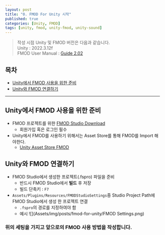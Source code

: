 ```yaml
---
layout: post
title: "0. FMOD For Unity 시작"
published: true
categories: [Unity, FMOD]
tags: [unity, fmod, unity-fmod, unity-sound]
---
```


> 작성 시점 Unity 및 FMOD 버전은 다음과 같습니다. <br>
> Unity : 2022.3.12f <br>
> FMOD User Manual : [Guide 2.02](https://www.fmod.com/docs/2.02/unity/user-guide.html) <br>

## 목차

- [Unity에서 FMOD 사용을 위한 준비](#unity에서-fmod-사용을-위한-준비)
- [Unity와 FMOD 연결하기](#unity와-fmod-연결하기)

<hr>

## Unity에서 FMOD 사용을 위한 준비

- FMOD 프로젝트를 위한 [FMOD Studio Download](https://www.fmod.com/download)
  - 회원가입 혹은 로그인 필수
- Unity에서 FMOD를 사용하기 위해서는 Asset Store를 통해 FMOD를 Import 해야한다.
  - [Unity Asset Store FMOD](https://assetstore.unity.com/packages/tools/audio/fmod-for-unity-161631)

## Unity와 FMOD 연결하기

- FMOD Studio에서 생성한 프로젝트(.fspro) 파일을 준비
  - 반드시 FMOD Studio에서 **빌드** 후 저장
  - 빌드 단축키 : `F7`
- `Assets/Plugins/Resources/FMODStudioSettings`중 Studio Project Path에 FMOD Studio에서 생성 한 프로젝트 연결
  - `.fspro`의 경로를 지정하여야 함
  - 예시
    ![](Assets/img/posts/fmod-for-unity/FMOD Settings.png)

### 위의 세팅을 가지고 앞으로의 FMOD 사용 방법을 작성합니다.
